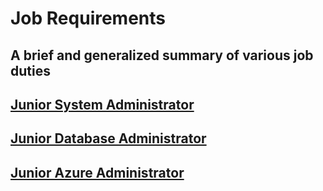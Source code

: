 # Job Requirements
## A brief and generalized summary of various job duties

## [Junior System Administrator](jrsa.md)
## [Junior Database Administrator](jrdba.md)
## [Junior Azure Administrator](jraa.md)